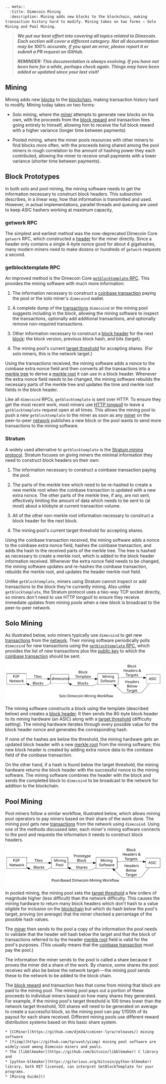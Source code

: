 ```{eval-rst}
.. meta::
  :title: Dimecoin Mining
  :description: Mining adds new blocks to the blockchain, making transaction history hard to modify. Mining takes on two forms – Solo Mining and Pool Mining. 
```

> ***We put our best effort into covering all topics related to Dimecoin. Each section will cover a different category. Not all documentation may be 100% accurate, if you spot an error, please report it or submit a PR request on GitHub.***
>
> ***REMINDER: This documentation is always evolving. If you have not been here for a while, perhaps check again. Things may have been added or updated since your last visit!***

## Mining

Mining adds new [blocks](../resources/glossary.md#block) to the [blockchain](../resources/glossary.md#blockchain), making transaction history hard to modify.  Mining today takes on two forms:

* Solo mining, where the [miner](../resources/glossary.md#miner) attempts to generate new blocks on his own, with the proceeds from the [block reward](../resources/glossary.md#block-reward) and transaction fees going entirely to himself, allowing him to receive the full block reward with a higher variance (longer time between payments)

* Pooled mining, where the miner pools resources with other miners to find blocks more often, with the proceeds being shared among the pool miners in rough correlation to the amount of hashing power they each contributed, allowing the miner to receive small payments with a lower variance (shorter time between payments).

## Block Prototypes

In both solo and pool mining, the mining software needs to get the information necessary to construct block headers. This subsection describes, in a linear way, how that information is transmitted and used. However, in actual implementations, parallel threads and queuing are used to keep ASIC hashers working at maximum capacity,

### getwork RPC

The simplest and earliest method was the now-deprecated Dimecoin Core `getwork` RPC, which constructed a [header](../resources/glossary.md#header) for the miner directly. Since a header only contains a single 4-byte nonce good for about 4 gigahashes, many modern miners need to make dozens or hundreds of `getwork` requests a second.

### getblocktemplate RPC

An improved method is the Dimecoin Core [`getblocktemplate` RPC](../api/rpc-mining.md#getblocktemplate). This provides the mining software with much more information:

1. The information necessary to construct a [coinbase transaction](../resources/glossary.md#coinbase-transaction) paying the pool or the solo miner's `dimecoind` wallet.

2. A complete dump of the [transactions](../resources/glossary.md#transaction) `dimecoind` or the mining pool suggests including in the block, allowing the mining software to inspect the transactions, optionally add additional transactions, and optionally remove non-required transactions.

3. Other information necessary to construct a [block header](../resources/glossary.md#block-header) for the next [block](../resources/glossary.md#block): the block version, previous block hash, and bits (target).

4. The mining pool's current [target threshold](../resources/glossary.md#target) for accepting shares. (For solo miners, this is the network target.)

Using the transactions received, the mining software adds a nonce to the coinbase extra nonce field and then converts all the transactions into a [merkle tree](../resources/glossary.md#merkle-tree) to derive a [merkle root](../resources/glossary.md#merkle-root) it can use in a block header. Whenever the extra nonce field needs to be changed, the mining software rebuilds the necessary parts of the merkle tree and updates the time and merkle root fields in the block header.

Like all `dimecoind` RPCs, `getblocktemplate` is sent over HTTP. To ensure they get the most recent work, most miners use [HTTP longpoll](https://en.wikipedia.org/wiki/Push_technology#Long_polling) to leave a `getblocktemplate` request open at all times. This allows the mining pool to push a new `getblocktemplate` to the miner as soon as any [miner](../resources/glossary.md#miner) on the peer-to-peer [network](../resources/glossary.md#network) publishes a new block or the pool wants to send more transactions to the mining software.

### Stratum

A widely used alternative to `getblocktemplate` is the [Stratum mining protocol](http://mining.bitcoin.cz/stratum-mining). Stratum focuses on giving miners the minimal information they need to construct block headers on their own:

1. The information necessary to construct a coinbase transaction paying the pool.

2. The parts of the merkle tree which need to be re-hashed to create a new merkle root when the coinbase transaction is updated with a new extra nonce. The other parts of the merkle tree, if any, are not sent, effectively limiting the amount of data which needs to be sent to (at most) about a kilobyte at current transaction volume.

3. All of the other non-merkle root information necessary to construct a block header for the next block.

4. The mining pool's current target threshold for accepting shares.

Using the coinbase transaction received, the mining software adds a nonce to the coinbase extra nonce field, hashes the coinbase transaction, and adds the hash to the received parts of the merkle tree. The tree is hashed as necessary to create a merkle root, which is added to the block header information received. Whenever the extra nonce field needs to be changed, the mining software updates and re-hashes the coinbase transaction, rebuilds the merkle root, and updates the header merkle root field.

Unlike `getblocktemplate`, miners using Stratum cannot inspect or add transactions to the block they're currently mining. Also unlike `getblocktemplate`, the Stratum protocol uses a two-way TCP socket directly, so miners don't need to use HTTP longpoll to ensure they receive immediate updates from mining pools when a new block is broadcast to the peer-to-peer network.

## Solo Mining

As illustrated below, solo miners typically use `dimecoind` to get new [transactions](../resources/glossary.md#transaction) from the [network](../resources/glossary.md#network). Their mining software periodically polls `dimecoind` for new transactions using the [`getblocktemplate` RPC](../api/rpc-mining.md#getblocktemplate), which provides the list of new transactions plus the [public key](../resources/glossary.md#public-key) to which the [coinbase transaction](../resources/glossary.md#coinbase-transaction) should be sent.

![Solo Dimecoin Mining](../../img/dev/en-solo-mining-overview.svg)

The mining software constructs a block using the template (described below) and creates a [block header](../resources/glossary.md#block-header). It then sends the 80-byte block header to its mining hardware (an ASIC) along with a [target threshold](../resources/glossary.md#target) (difficulty setting). The mining hardware iterates through every possible value for the block header nonce and generates the corresponding hash.

If none of the hashes are below the threshold, the mining hardware gets an updated block header with a new [merkle root](../resources/glossary.md#merkle-root) from the mining software; this new block header is created by adding extra nonce data to the coinbase field of the coinbase transaction.

On the other hand, if a hash is found below the target threshold, the mining hardware returns the block header with the successful nonce to the mining software. The mining software combines the header with the block and sends the completed block to `dimecoind` to be broadcast to the network for addition to the blockchain.

## Pool Mining

Pool miners follow a similar workflow, illustrated below, which allows mining pool operators to pay miners based on their share of the work done. The mining pool gets new [transactions](../resources/glossary.md#transaction) from the network using `dimecoind`. Using one of the methods discussed later, each miner's mining software connects to the pool and requests the information it needs to construct block headers.

![Pooled Dimecoin Mining](../../img/dev/en-pooled-mining-overview.svg)

In pooled mining, the mining pool sets the [target threshold](../resources/glossary.md#target) a few orders of magnitude higher (less difficult) than the network difficulty. This causes the mining hardware to return many block headers which don't hash to a value eligible for inclusion on the [blockchain](../resources/glossary.md#blockchain) but which do hash below the pool's target, proving (on average) that the miner checked a percentage of the possible hash values.

The [miner](../resources/glossary.md#miner) then sends to the pool a copy of the information the pool needs to validate that the header will hash below the target and that the block of transactions referred to by the header [merkle root](../resources/glossary.md#merkle-root) field is valid for the pool's purposes. (This usually means that the [coinbase transaction](../resources/glossary.md#coinbase-transaction) must pay the pool.)

The information the miner sends to the pool is called a share because it proves the miner did a share of the work. By chance, some shares the pool receives will also be below the network target---the mining pool sends these to the network to be added to the block chain.

The [block reward](../resources/glossary.md#block-reward) and transaction fees that come from mining that block are paid to the mining pool. The mining pool pays out a portion of these proceeds to individual miners based on how many shares they generated. For example, if the mining pool's target threshold is 100 times lower than the network target threshold, 100 shares will need to be generated on average to create a successful block, so the mining pool can pay 1/100th of its payout for each share received.  Different mining pools use different reward distribution systems based on this basic share system.

```{admonition} Resources
* [CCMiner](https://github.com/djm34/ccminer-lyra/releases/) mining software
* [Yiimp](https://github.com/tpruvot/yiimp) mining pool software are widely-used among Dimecoin miners and pools. 
* The [libblkmaker](https://github.com/bitcoin/libblkmaker) C library and 
* [python-blkmaker](https://gitorious.org/bitcoin/python-blkmaker) library, both MIT licensed, can interpret GetBlockTemplate for your programs.
* [Mining Guide]() 
```
